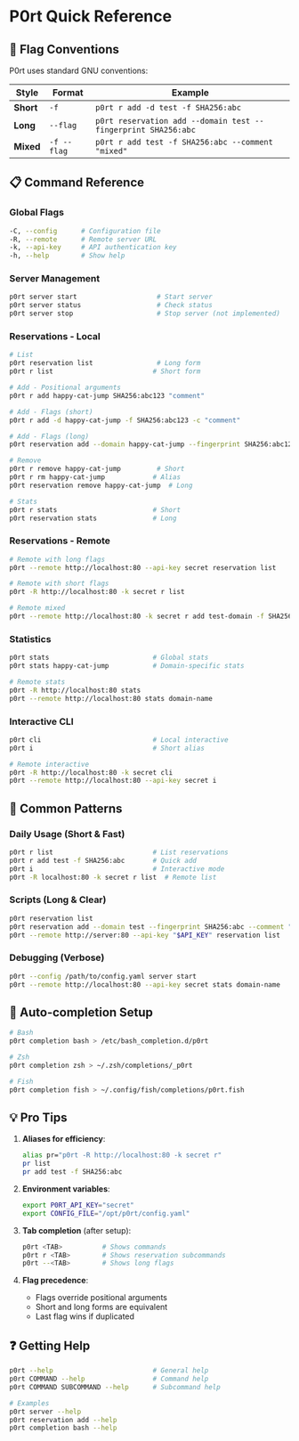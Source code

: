 # P0rt Quick Reference

## 🚀 **Flag Conventions**

P0rt uses standard GNU conventions:

| Style | Format | Example |
|-------|--------|---------|
| **Short** | `-f` | `p0rt r add -d test -f SHA256:abc` |
| **Long** | `--flag` | `p0rt reservation add --domain test --fingerprint SHA256:abc` |
| **Mixed** | `-f --flag` | `p0rt r add test -f SHA256:abc --comment "mixed"` |

## 📋 **Command Reference**

### Global Flags
```bash
-C, --config      # Configuration file
-R, --remote      # Remote server URL  
-k, --api-key     # API authentication key
-h, --help        # Show help
```

### Server Management
```bash
p0rt server start                    # Start server
p0rt server status                   # Check status
p0rt server stop                     # Stop server (not implemented)
```

### Reservations - Local
```bash
# List
p0rt reservation list                # Long form
p0rt r list                         # Short form

# Add - Positional arguments
p0rt r add happy-cat-jump SHA256:abc123 "comment"

# Add - Flags (short)
p0rt r add -d happy-cat-jump -f SHA256:abc123 -c "comment"

# Add - Flags (long)
p0rt reservation add --domain happy-cat-jump --fingerprint SHA256:abc123 --comment "comment"

# Remove
p0rt r remove happy-cat-jump         # Short
p0rt r rm happy-cat-jump            # Alias
p0rt reservation remove happy-cat-jump  # Long

# Stats
p0rt r stats                        # Short
p0rt reservation stats              # Long
```

### Reservations - Remote
```bash
# Remote with long flags
p0rt --remote http://localhost:80 --api-key secret reservation list

# Remote with short flags
p0rt -R http://localhost:80 -k secret r list

# Remote mixed
p0rt --remote http://localhost:80 -k secret r add test-domain -f SHA256:abc
```

### Statistics
```bash
p0rt stats                          # Global stats
p0rt stats happy-cat-jump           # Domain-specific stats

# Remote stats
p0rt -R http://localhost:80 stats
p0rt --remote http://localhost:80 stats domain-name
```

### Interactive CLI
```bash
p0rt cli                            # Local interactive
p0rt i                              # Short alias

# Remote interactive
p0rt -R http://localhost:80 -k secret cli
p0rt --remote http://localhost:80 --api-key secret i
```

## 🎯 **Common Patterns**

### Daily Usage (Short & Fast)
```bash
p0rt r list                         # List reservations
p0rt r add test -f SHA256:abc       # Quick add
p0rt i                              # Interactive mode
p0rt -R localhost:80 -k secret r list  # Remote list
```

### Scripts (Long & Clear)
```bash
p0rt reservation list
p0rt reservation add --domain test --fingerprint SHA256:abc --comment "Production"
p0rt --remote http://server:80 --api-key "$API_KEY" reservation list
```

### Debugging (Verbose)
```bash
p0rt --config /path/to/config.yaml server start
p0rt --remote http://localhost:80 --api-key secret stats domain-name
```

## 🔧 **Auto-completion Setup**

```bash
# Bash
p0rt completion bash > /etc/bash_completion.d/p0rt

# Zsh
p0rt completion zsh > ~/.zsh/completions/_p0rt

# Fish
p0rt completion fish > ~/.config/fish/completions/p0rt.fish
```

## 💡 **Pro Tips**

1. **Aliases for efficiency**:
   ```bash
   alias pr="p0rt -R http://localhost:80 -k secret r"
   pr list
   pr add test -f SHA256:abc
   ```

2. **Environment variables**:
   ```bash
   export P0RT_API_KEY="secret"
   export CONFIG_FILE="/opt/p0rt/config.yaml"
   ```

3. **Tab completion** (after setup):
   ```bash
   p0rt <TAB>          # Shows commands
   p0rt r <TAB>        # Shows reservation subcommands
   p0rt --<TAB>        # Shows long flags
   ```

4. **Flag precedence**:
   - Flags override positional arguments
   - Short and long forms are equivalent
   - Last flag wins if duplicated

## ❓ **Getting Help**

```bash
p0rt --help                         # General help
p0rt COMMAND --help                 # Command help
p0rt COMMAND SUBCOMMAND --help      # Subcommand help

# Examples
p0rt server --help
p0rt reservation add --help
p0rt completion bash --help
```